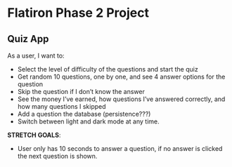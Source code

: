 # Flatiron Phase 2 Project

## Quiz App

As a user, I want to:

* Select the level of difficulty of the questions and start the quiz
* Get random 10 questions, one by one, and see 4 answer options for the question
* Skip the question if I don’t know the answer
* See the money I’ve earned, how questions I’ve answered correctly, and how many questions I skipped
* Add a question the database (persistence???)
* Switch between light and dark mode at any time.

**STRETCH GOALS**:
* User only has 10 seconds to answer a question, if no answer is clicked the next question is shown.

